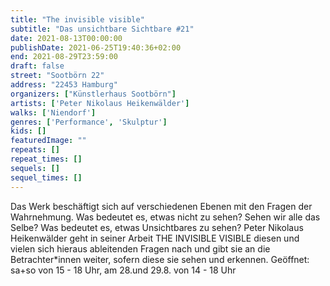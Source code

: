 ```yaml
---
title: "The invisible visible"
subtitle: "Das unsichtbare Sichtbare #21"
date: 2021-08-13T00:00:00
publishDate: 2021-06-25T19:40:36+02:00
end: 2021-08-29T23:59:00
draft: false
street: "Sootbörn 22"
address: "22453 Hamburg"
organizers: ["Künstlerhaus Sootbörn"]
artists: ['Peter Nikolaus Heikenwälder']
walks: ['Niendorf']
genres: ['Performance', 'Skulptur']
kids: []
featuredImage: ""
repeats: []
repeat_times: []
sequels: []
sequel_times: []
---
```


Das Werk beschäftigt sich auf verschiedenen Ebenen mit den Fragen der Wahrnehmung.  Was bedeutet es, etwas nicht zu sehen? Sehen wir alle das Selbe? Was bedeutet es, etwas Unsichtbares zu sehen? Peter Nikolaus Heikenwälder geht in seiner Arbeit THE INVISIBLE VISIBLE diesen und vielen sich hieraus ableitenden Fragen nach und gibt sie an die Betrachter\*innen weiter, sofern diese sie sehen und erkennen. Geöffnet: sa+so von 15 - 18 Uhr, am 28.und 29.8. von 14 - 18 Uhr